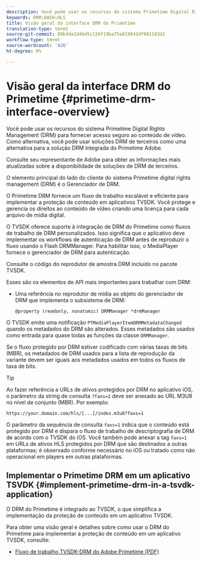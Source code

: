 ```yaml
---
description: Você pode usar os recursos do sistema Primetime Digital Rights Management (DRM) para fornecer acesso seguro ao conteúdo de vídeo. Como alternativa, você pode usar soluções DRM de terceiros como uma alternativa para a solução DRM integrada do Primetime Adobe.
keywords: DRM;DASH;HLS
title: Visão geral da interface DRM do Primetime
translation-type: tm+mt
source-git-commit: 89bdda1d4bd5c126f19ba75a819942df901183d1
workflow-type: tm+mt
source-wordcount: '426'
ht-degree: 0%

---
```



# Visão geral da interface DRM do Primetime {#primetime-drm-interface-overview}

Você pode usar os recursos do sistema Primetime Digital Rights Management (DRM) para fornecer acesso seguro ao conteúdo de vídeo. Como alternativa, você pode usar soluções DRM de terceiros como uma alternativa para a solução DRM integrada do Primetime Adobe.

<!--<a id="section_4DD54E085AB345FE9BE00865E56B28DB"></a>-->

Consulte seu representante de Adobe para obter as informações mais atualizadas sobre a disponibilidade de soluções de DRM de terceiros.

O elemento principal do lado do cliente do sistema Primetime digital rights management (DRM) é o Gerenciador de DRM.

O Primetime DRM fornece um fluxo de trabalho escalável e eficiente para implementar a proteção de conteúdo em aplicativos TVSDK. Você protege e gerencia os direitos ao conteúdo de vídeo criando uma licença para cada arquivo de mídia digital.

O TVSDK oferece suporte à integração de DRM do Primetime como fluxos de trabalho de DRM personalizados. Isso significa que o aplicativo deve implementar os workflows de autenticação de DRM antes de reproduzir o fluxo usando o Flash DRMManager. Para habilitar isso, o MediaPlayer fornece o gerenciador de DRM para autenticação.

Consulte o código do reprodutor de amostra DRM incluído no pacote TVSDK.

Esses são os elementos de API mais importantes para trabalhar com DRM:

* Uma referência no reprodutor de mídia ao objeto do gerenciador de DRM que implementa o subsistema de DRM:

   ```
   @property (readonly, nonatomic) DRMManager *drmManager
   ```

<!--<a id="section_F986DB1EDD6F44CD8E57419CCA0921E8"></a>-->

O TVSDK emite uma notificação `PTMediaPlayerItemDRMMetadataChanged` quando os metadados do DRM são alterados. Esses metadados são usados como entrada para quase todas as funções da classe `DRMManager`.

<!--<a id="section_223DCF63BAB6438792A85352A79044CC"></a>-->

Se o fluxo protegido por DRM estiver codificado com várias taxas de bits (MBR), os metadados de DRM usados para a lista de reprodução da variante devem ser iguais aos metadados usados em todos os fluxos de taxa de bits.

>[!TIP]
>
>Ao fazer referência a URLs de ativos protegidos por DRM no aplicativo iOS, o parâmetro da string de consulta `?faxs=1` deve ser anexado ao URL M3U8 no nível de conjunto (MBR). Por exemplo:

```
https://your.domain.com/hls/[...]/index.m3u8?faxs=1
```

O parâmetro da sequência de consulta `faxs=1` indica que o conteúdo está protegido por DRM e dispara o fluxo de trabalho de descriptografia de DRM de acordo com o TVSDK do iOS. Você também pode anexar a tag `faxs=1` em URLs de ativos HLS protegidos por DRM que são destinados a outras plataformas; é observado conforme necessário no iOS ou tratado como não operacional em players em outras plataformas.

## Implementar o Primetime DRM em um aplicativo TSVDK {#implement-primetime-drm-in-a-tsvdk-application}

O DRM do Primetime é integrado ao TVSDK, o que simplifica a implementação da proteção de conteúdo em um aplicativo TVSDK.

Para obter uma visão geral e detalhes sobre como usar o DRM do Primetime para implementar a proteção de conteúdo em um aplicativo TVSDK, consulte:

* [Fluxo de trabalho TVSDK-DRM do Adobe Primetime (PDF)](https://helpx.adobe.com/content/dam/help/en/primetime/drm/drm_tvsdk_drm_workflow.pdf)